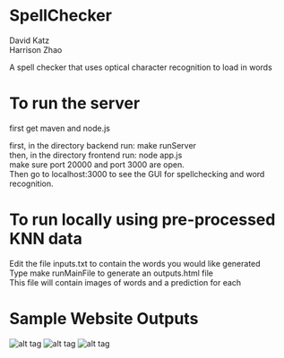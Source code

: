 SpellChecker
============
David Katz <br>
Harrison Zhao <br>

A spell checker that uses optical character recognition to load in words <br>

To run the server
=================
first get maven and node.js <br>

first, in the directory backend run: make runServer <br>
then, in the directory frontend run: node app.js <br>
make sure port 20000 and port 3000 are open. <br>
Then go to localhost:3000 to see the GUI for spellchecking and word recognition.<br>

To run locally using pre-processed KNN data
=================

Edit the file inputs.txt to contain the words you would like generated <br>
Type make runMainFile to generate an outputs.html file <br>
This file will contain images of words and a prediction for each <br>

Sample Website Outputs
==================
![alt tag](https://raw.github.com/katzdave/SpellChecker/sample_hello.png)
![alt tag](https://raw.github.com/katzdave/SpellChecker/sample_awesome.png)
![alt tag](https://raw.github.com/katzdave/SpellChecker/sample_awesome1.png)

